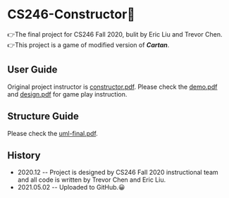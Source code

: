 # CS246-Constructor👾
👉The final project for CS246 Fall 2020, bulit by Eric Liu and Trevor Chen.  
👉This project is a game of modified version of **_Cartan_**.

## User Guide
Original project instructor is [constructor.pdf](./constructor.pdf).
Please check the [demo.pdf](./demo.pdf) and [design.pdf](./design.pdf) for game 
play instruction.

## Structure Guide
Please check the [uml-final.pdf](./uml-final.pdf).

## History
+ 2020.12 -- Project is designed by CS246 Fall 2020 instructional team and all 
code is written by Trevor Chen and Eric Liu.
+ 2021.05.02 -- Uploaded to GitHub.😀
